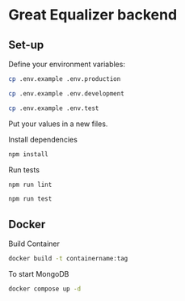 # Great Equalizer backend

## Set-up

Define your environment variables:
```bash
cp .env.example .env.production 
```

```bash
cp .env.example .env.development
```

```bash
cp .env.example .env.test
```
Put your values in a new files.

Install dependencies

```bash
npm install 
```

Run tests

```bash
npm run lint
```

```bash
npm run test
```

## Docker

Build Container

```bash
docker build -t containername:tag
```

To start MongoDB  

```bash
docker compose up -d
```

